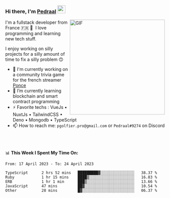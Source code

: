 ### Hi there, I'm <a href="https://pedraal.dev" target="_blank">Pedraal</a> <img src="https://media.giphy.com/media/hvRJCLFzcasrR4ia7z/giphy.gif" width="25px">
<img align="right" alt="GIF" src="https://pedraal.dev/avatar.png" width="300" height="300" />

I'm a fullstack developer from France 🇫🇷 🥖 &nbsp;I love programming and learning new
tech stuff.

I enjoy working on silly projects for a silly amount of time to fix a silly problem 🙃

- 🔭  I'm currently working on a community trivia game for the french streamer <a href="https://twitch.tv/ponce" target="_blank">Ponce</a>
- 🌱 I’m currently learning blockchain and smart contract programming
- ⚡ Favorite techs : VueJs &bull; NuxtJs &bull; TailwindCSS &bull; Deno &bull; Mongodb &bull; TypeScript
- 📫 How to reach me: `pgolfier.pro@gmail.com` or `Pedraal#9274` on Discord

<br>
<br>

📊 **This Week I Spent My Time On:**
<!--START_SECTION:waka-->

```text
From: 17 April 2023 - To: 24 April 2023

TypeScript      2 hrs 52 mins   █████████▓░░░░░░░░░░░░░░░   38.37 %
Ruby            1 hr 15 mins    ████▒░░░░░░░░░░░░░░░░░░░░   16.83 %
ERB             1 hr 1 min      ███▒░░░░░░░░░░░░░░░░░░░░░   13.66 %
JavaScript      47 mins         ██▓░░░░░░░░░░░░░░░░░░░░░░   10.54 %
Other           28 mins         █▓░░░░░░░░░░░░░░░░░░░░░░░   06.37 %
```

<!--END_SECTION:waka-->

